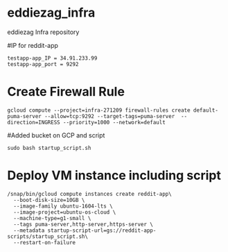 # eddiezag_infra
eddiezag Infra repository

#IP for reddit-app
```
testapp-app_IP = 34.91.233.99
testapp-app_port = 9292
```

# Create Firewall Rule

```
gcloud compute --project=infra-271209 firewall-rules create default-puma-server --allow=tcp:9292 --target-tags=puma-server  --direction=INGRESS --priority=1000 --network=default
```
#Added bucket on GCP and script

```
sudo bash startup_script.sh
```
# Deploy VM instance including script
```
/snap/bin/gcloud compute instances create reddit-app\
  --boot-disk-size=10GB \
  --image-family ubuntu-1604-lts \
  --image-project=ubuntu-os-cloud \
  --machine-type=g1-small \
  --tags puma-server,http-server,https-server \
  --metadata startup-script-url=gs://reddit-app-scripts/startup_script.sh\
  --restart-on-failure
```
